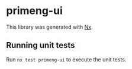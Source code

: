 # primeng-ui

This library was generated with [Nx](https://nx.dev).

## Running unit tests

Run `nx test primeng-ui` to execute the unit tests.
